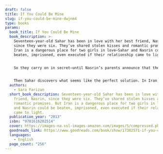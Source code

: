 ```yaml
---
draft: false
title: If You Could Be Mine
slug: if-you-could-be-mine-dwjnm4
type: books
params:
  book_title: If You Could Be Mine
  book_description: >-
    Seventeen-year-old Sahar has been in love with her best friend, Nasrin,
    since they were six. They’ve shared stolen kisses and romantic promises. But
    Iran is a dangerous place for two girls in love—Sahar and Nasrin could be
    beaten, imprisoned, even executed if their relationship came to light.


    So they carry on in secret—until Nasrin’s parents announce that they’ve arranged for her marriage. Nasrin tries to persuade Sahar that they can go on as they have been, only now with new comforts provided by the decent, well-to-do doctor Nasrin will marry. But Sahar dreams of loving Nasrin exclusively—and openly.


    Then Sahar discovers what seems like the perfect solution. In Iran, homosexuality may be a crime, but to be a man trapped in a woman’s body is seen as nature’s mistake, and sex reassignment is legal and accessible. As a man, Sahar could be the one to marry Nasrin. Sahar will never be able to love the one she wants, in the body she wants to be loved in, without risking her life. Is saving her love worth sacrificing her true self?
  authors:
    - Sara Farizan
  short_book_description: Seventeen-year-old Sahar has been in love with her best
    friend, Nasrin, since they were six. They’ve shared stolen kisses and
    romantic promises. But Iran is a dangerous place for two girls in love—Sahar
    and Nasrin could be beaten, imprisoned, even executed if their relationship
    came to light.
  publication_year: "2013"
  isbn: "9781616202514"
  cover: https://images-na.ssl-images-amazon.com/images/S/compressed.photo.goodreads.com/books/1359401553i/17302571.jpg
  goodreads_link: https://www.goodreads.com/book/show/17302571-if-you-could-be-mine
  languages:
    - English
  page_count: "256"
---
```

